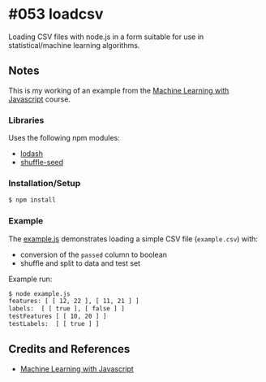 # #053 loadcsv

Loading CSV files with node.js in a form suitable for use in statistical/machine learning algorithms.

## Notes

This is my working of an example from the [Machine Learning with Javascript](https://www.udemy.com/machine-learning-with-javascript/learn/v4/overview) course.

### Libraries

Uses the following npm modules:

* [lodash](https://www.npmjs.com/package/lodash)
* [shuffle-seed](https://www.npmjs.com/package/shuffle-seed)

### Installation/Setup

```bash
$ npm install
```

### Example

The [example.js](./example.js) demonstrates loading a simple CSV file (`example.csv`) with:

* conversion of the `passed` column to boolean
* shuffle and split to data and test set

Example run:

```bash
$ node example.js
features: [ [ 12, 22 ], [ 11, 21 ] ]
labels:  [ [ true ], [ false ] ]
testFeatures [ [ 10, 20 ] ]
testLabels:  [ [ true ] ]
```

## Credits and References

* [Machine Learning with Javascript](https://www.udemy.com/machine-learning-with-javascript/learn/v4/overview)
